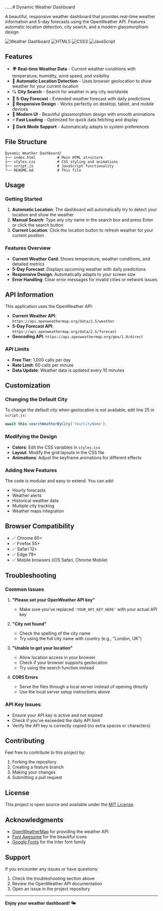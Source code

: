 ......# Dynamic Weather Dashboard

A beautiful, responsive weather dashboard that provides real-time weather information and 5-day forecasts using the OpenWeather API. Features automatic location detection, city search, and a modern glassmorphism design.

![Weather Dashboard](https://img.shields.io/badge/Weather-Dashboard-blue?style=for-the-badge&logo=weather)
![HTML5](https://img.shields.io/badge/HTML5-E34F26?style=for-the-badge&logo=html5&logoColor=white)
![CSS3](https://img.shields.io/badge/CSS3-1572B6?style=for-the-badge&logo=css3&logoColor=white)
![JavaScript](https://img.shields.io/badge/JavaScript-F7DF1E?style=for-the-badge&logo=javascript&logoColor=black)

## Features

- 🌍 **Real-time Weather Data** - Current weather conditions with temperature, humidity, wind speed, and visibility
- 📍 **Automatic Location Detection** - Uses browser geolocation to show weather for your current location
- 🔍 **City Search** - Search for weather in any city worldwide
- 📅 **5-Day Forecast** - Extended weather forecast with daily predictions
- 📱 **Responsive Design** - Works perfectly on desktop, tablet, and mobile devices
- 🎨 **Modern UI** - Beautiful glassmorphism design with smooth animations
- ⚡ **Fast Loading** - Optimized for quick data fetching and display
- 🌙 **Dark Mode Support** - Automatically adapts to system preferences
## File Structure

```
Dynamic Weather Dashboard/
├── index.html          # Main HTML structure
├── styles.css          # CSS styling and animations
├── script.js           # JavaScript functionality
└── README.md           # This file
```

## Usage

### Getting Started

1. **Automatic Location**: The dashboard will automatically try to detect your location and show the weather
2. **Manual Search**: Type any city name in the search box and press Enter or click the search button
3. **Current Location**: Click the location button to refresh weather for your current position

### Features Overview

- **Current Weather Card**: Shows temperature, weather conditions, and detailed metrics
- **5-Day Forecast**: Displays upcoming weather with daily predictions
- **Responsive Design**: Automatically adapts to your screen size
- **Error Handling**: Clear error messages for invalid cities or network issues

## API Information

This application uses the OpenWeather API:

- **Current Weather API**: `https://api.openweathermap.org/data/2.5/weather`
- **5-Day Forecast API**: `https://api.openweathermap.org/data/2.5/forecast`
- **Geocoding API**: `https://api.openweathermap.org/geo/1.0/direct`

### API Limits

- **Free Tier**: 1,000 calls per day
- **Rate Limit**: 60 calls per minute
- **Data Update**: Weather data is updated every 10 minutes

## Customization

### Changing the Default City

To change the default city when geolocation is not available, edit line 25 in `script.js`:

```javascript
await this.searchWeatherByCity('YourCityName');
```

### Modifying the Design

- **Colors**: Edit the CSS variables in `styles.css`
- **Layout**: Modify the grid layouts in the CSS file
- **Animations**: Adjust the keyframe animations for different effects

### Adding New Features

The code is modular and easy to extend. You can add:

- Hourly forecasts
- Weather alerts
- Historical weather data
- Multiple city tracking
- Weather maps integration

## Browser Compatibility

- ✅ Chrome 60+
- ✅ Firefox 55+
- ✅ Safari 12+
- ✅ Edge 79+
- ✅ Mobile browsers (iOS Safari, Chrome Mobile)

## Troubleshooting

### Common Issues

1. **"Please set your OpenWeather API key"**
   - Make sure you've replaced `'YOUR_API_KEY_HERE'` with your actual API key

2. **"City not found"**
   - Check the spelling of the city name
   - Try using the full city name with country (e.g., "London, UK")

3. **"Unable to get your location"**
   - Allow location access in your browser
   - Check if your browser supports geolocation
   - Try using the search function instead

4. **CORS Errors**
   - Serve the files through a local server instead of opening directly
   - Use the local server setup instructions above

### API Key Issues

- Ensure your API key is active and not expired
- Check if you've exceeded the daily API limit
- Verify the API key is correctly copied (no extra spaces or characters)

## Contributing

Feel free to contribute to this project by:

1. Forking the repository
2. Creating a feature branch
3. Making your changes
4. Submitting a pull request

## License

This project is open source and available under the [MIT License](LICENSE).

## Acknowledgments

- [OpenWeatherMap](https://openweathermap.org/) for providing the weather API
- [Font Awesome](https://fontawesome.com/) for the beautiful icons
- [Google Fonts](https://fonts.google.com/) for the Inter font family

## Support

If you encounter any issues or have questions:

1. Check the troubleshooting section above
2. Review the OpenWeather API documentation
3. Open an issue in the project repository

---

**Enjoy your weather dashboard! 🌤️**
